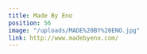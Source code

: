 ```yaml
---
title: Made By Eno
position: 56
image: "/uploads/MADE%20BY%20ENO.jpg"
link: http://www.madebyeno.com/
---
```


